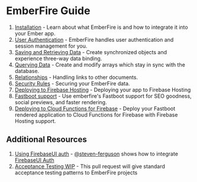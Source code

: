 # EmberFire Guide

1. [Installation](installation.md) - Learn about what EmberFire is and how to integrate it into your Ember app.
1. [User Authentication](authentication.md) - EmberFire handles user authentication and session management for you.
1. [Saving and Retrieving Data](saving-and-retrieving-data.md) - Create synchronized objects and experience three-way data binding.
1. [Querying Data](querying-data.md) - Create and modify arrays which stay in sync with the database.
1. [Relationships](relationships.md) - Handling links to other documents.
1. [Security Rules](security-rules.md) - Securing your EmberFire data.
1. [Deploying to Firebase Hosting](deploying-to-firebase-hosting.md) - Deploying your app to Firebase Hosting
1. [Fastboot support](fastboot-support.md) - Use emberfire's Fastboot support for SEO goodness, social previews, and faster rendering.
1. [Deploying to Cloud Functions for Firebase](deploying-fastboot-to-cloud-functions.md) - Deploy your Fastboot rendered application to Cloud Functions for Firebase with Firebase Hosting support.

## Additional Resources

1. [Using FirebaseUI auth](https://gist.github.com/steven-ferguson/8eddf63123fa74066e9d92f7e829d8e9) - [@steven-ferguson](https://github.com/steven-ferguson) shows how to integrate [FirebaseUI Auth](https://github.com/firebase/firebaseui-web)
1. [Acceptance Testing WIP](https://github.com/firebase/emberfire/pull/409) - This pull request will give standard acceptance testing patterns to EmberFire projects